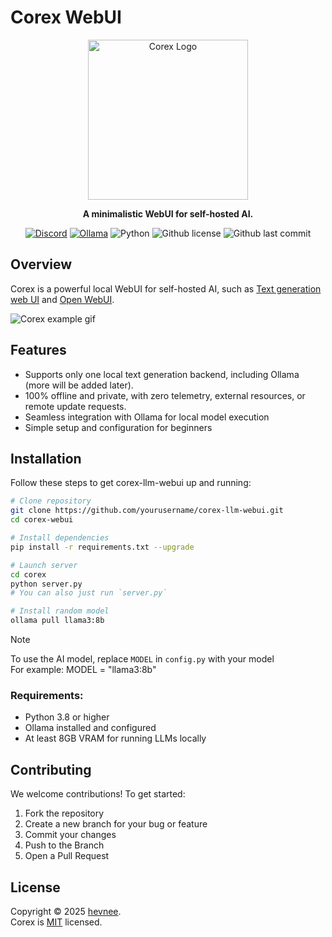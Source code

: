 # Corex WebUI

<div align="center">
  <img alt="Corex Logo" src="https://i.ibb.co/R4dv03NB/Corex-512.png" width="256" height="256">

**A minimalistic WebUI for self-hosted AI.**<br>

[![Discord](https://img.shields.io/discord/1391770662028447815?label=Discord&logo=Discord&logoColor=white&style=for-the-badge&cacheSeconds=300)](https://discord.gg/zs6u4TD8MX)
[![Ollama](https://img.shields.io/badge/Ollama-white?style=for-the-badge)](https://ollama.com/)
![Python](https://img.shields.io/badge/Python-3.8+-blue?style=for-the-badge)
![Github license](https://img.shields.io/github/license/hevnee/corex-webui?style=for-the-badge&cacheSeconds=300)
![Github last commit](https://img.shields.io/github/last-commit/hevnee/corex-webui?style=for-the-badge&cacheSeconds=300)

</div>

## Overview

Corex is a powerful local WebUI for self-hosted AI, such as [Text generation web UI](https://github.com/oobabooga/text-generation-webui) and [Open WebUI](https://github.com/open-webui/open-webui).<br>

![Corex example gif](https://i.ibb.co/21LGSCJy/ezgif-8fb407f285bf72.gif)

## Features

- Supports only one local text generation backend, including Ollama (more will be added later).
- 100% offline and private, with zero telemetry, external resources, or remote update requests.
- Seamless integration with Ollama for local model execution
- Simple setup and configuration for beginners

## Installation

Follow these steps to get corex-llm-webui up and running:

```bash
# Clone repository
git clone https://github.com/yourusername/corex-llm-webui.git
cd corex-webui

# Install dependencies
pip install -r requirements.txt --upgrade

# Launch server
cd corex
python server.py
# You can also just run `server.py`

# Install random model
ollama pull llama3:8b
```

> [!NOTE]
> To use the AI model, replace `MODEL` in `config.py` with your model<br>
> For example: MODEL = "llama3:8b"

### Requirements:

- Python 3.8 or higher
- Ollama installed and configured
- At least 8GB VRAM for running LLMs locally

## Contributing

We welcome contributions! To get started:
1. Fork the repository
2. Create a new branch for your bug or feature
3. Commit your changes
4. Push to the Branch
5. Open a Pull Request

## License

Copyright © 2025 [hevnee](https://github.com/hevnee).<br/>
Corex is [MIT](https://choosealicense.com/licenses/mit) licensed.
